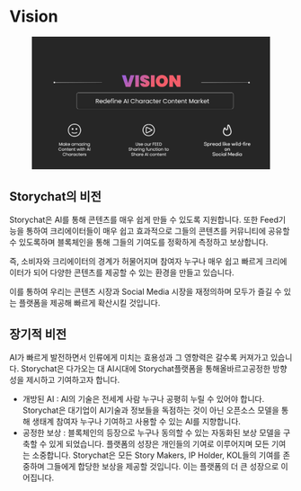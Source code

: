 # Vision

<figure><img src="../.gitbook/assets/19.png" alt=""><figcaption></figcaption></figure>

## Storychat의 비전

Storychat은 AI를 통해 콘텐츠를 매우 쉽게 만들 수 있도록 지원합니다. 또한 Feed기능을 통하여 크리에이터들이 매우 쉽고 효과적으로 그들의 콘텐츠를 커뮤니티에 공유할 수 있도록하며 블록체인을 통해 그들의 기여도를 정확하게 측정하고 보상합니다.

즉, 소비자와 크리에이터의 경계가 허물어지며 참여자 누구나 매우 쉽고 빠르게 크리에이터가 되어 다양한 콘텐츠를 제공할 수 있는 환경을 만들고 있습니다.

이를 통하여 우리는 콘텐츠 시장과 Social Media 시장을 재정의하며 모두가 즐길 수 있는 플랫폼을 제공해 빠르게 확산시킬 것입니다.



## 장기적 비전

AI가 빠르게 발전하면서 인류에게 미치는 효용성과 그 영향력은 갈수록 커져가고 있습니다. Storychat은 다가오는 대 AI시대에  Storychat플랫폼을 통해올바르고공정한 방향성을 제시하고  기여하고자 합니다.

* 개방된 AI : AI의 기술은 전세계 사람 누구나 공평히 누릴 수 있어야 합니다. Storychat은 대기업이 AI기술과 정보들을 독점하는 것이 아닌 오픈소스 모델을 통해 생태계 참여자 누구나 기여하고 사용할 수 있는 AI를 지향합니다.
* 공정한 보상 : 블록체인의 등장으로 누구나 동의할 수 있는 자동화된 보상 모델을 구축할 수 있게 되었습니다. 플랫폼의 성장은 개인들의 기여로 이루어지며 모든 기여는 소중합니다. Storychat은 모든 Story Makers, IP Holder, KOL들의 기여를 존중하며 그들에게 합당한 보상을 제공할 것입니다. 이는 플랫폼의 더 큰 성장으로 이어집니다.
